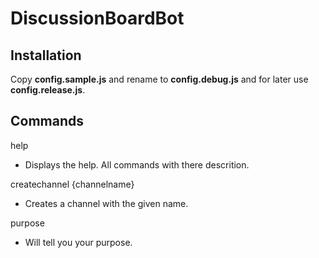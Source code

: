# DiscussionBoardBot

## Installation

Copy **config.sample.js** and rename to **config.debug.js** and for later use **config.release.js**.

## Commands

help
 - Displays the help. All commands with there descrition.
 
createchannel {channelname}
 - Creates a channel with the given name.
 
purpose
 - Will tell you your purpose.
